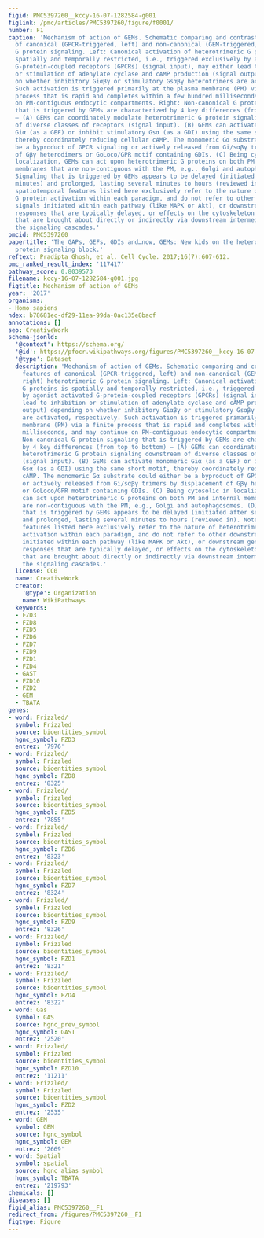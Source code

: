 ```yaml
---
figid: PMC5397260__kccy-16-07-1282584-g001
figlink: /pmc/articles/PMC5397260/figure/f0001/
number: F1
caption: 'Mechanism of action of GEMs. Schematic comparing and contrasting key features
  of canonical (GPCR-triggered, left) and non-canonical (GEM-triggered, right) heterotrimeric
  G protein signaling. Left: Canonical activation of heterotrimeric G proteins is
  spatially and temporally restricted, i.e., triggered exclusively by agonist activated
  G-protein-coupled receptors (GPCRs) (signal input), may either lead to inhibition
  or stimulation of adenylate cyclase and cAMP production (signal output) depending
  on whether inhibitory Giαβγ or stimulatory Gsαβγ heterotrimers are activated, respectively.
  Such activation is triggered primarily at the plasma membrane (PM) via a finite
  process that is rapid and completes within a few hundred milliseconds, and may continue
  on PM-contiguous endocytic compartments. Right: Non-canonical G protein signaling
  that is triggered by GEMs are characterized by 4 key differences (from top to bottom)
  – (A) GEMs can coordinately modulate heterotrimeric G protein signaling downstream
  of diverse classes of receptors (signal input). (B) GEMs can activate monomeric
  Giα (as a GEF) or inhibit stimulatory Gsα (as a GDI) using the same short motif,
  thereby coordinately reducing cellular cAMP. The monomeric Gα substrate could either
  be a byproduct of GPCR signaling or actively released from Gi/sαβγ trimers by displacement
  of Gβγ heterodimers or GoLoco/GPR motif containing GDIs. (C) Being cytosolic in
  localization, GEMs can act upon heterotrimeric G proteins on both PM and internal
  membranes that are non-contiguous with the PM, e.g., Golgi and autophagosomes. (D)
  Signaling that is triggered by GEMs appears to be delayed (initiated after several
  minutes) and prolonged, lasting several minutes to hours (reviewed in). Note: The
  spatiotemporal features listed here exclusively refer to the nature of heterotrimeric
  G protein activation within each paradigm, and do not refer to other downstream
  signals initiated within each pathway (like MAPK or Akt), or downstream gene transcription/translation
  responses that are typically delayed, or effects on the cytoskeleton or organelles
  that are brought about directly or indirectly via downstream intermediates within
  the signaling cascades.'
pmcid: PMC5397260
papertitle: 'The GAPs, GEFs, GDIs and…now, GEMs: New kids on the heterotrimeric G
  protein signaling block.'
reftext: Pradipta Ghosh, et al. Cell Cycle. 2017;16(7):607-612.
pmc_ranked_result_index: '117417'
pathway_score: 0.8039573
filename: kccy-16-07-1282584-g001.jpg
figtitle: Mechanism of action of GEMs
year: '2017'
organisms:
- Homo sapiens
ndex: b78681ec-df29-11ea-99da-0ac135e8bacf
annotations: []
seo: CreativeWork
schema-jsonld:
  '@context': https://schema.org/
  '@id': https://pfocr.wikipathways.org/figures/PMC5397260__kccy-16-07-1282584-g001.html
  '@type': Dataset
  description: 'Mechanism of action of GEMs. Schematic comparing and contrasting key
    features of canonical (GPCR-triggered, left) and non-canonical (GEM-triggered,
    right) heterotrimeric G protein signaling. Left: Canonical activation of heterotrimeric
    G proteins is spatially and temporally restricted, i.e., triggered exclusively
    by agonist activated G-protein-coupled receptors (GPCRs) (signal input), may either
    lead to inhibition or stimulation of adenylate cyclase and cAMP production (signal
    output) depending on whether inhibitory Giαβγ or stimulatory Gsαβγ heterotrimers
    are activated, respectively. Such activation is triggered primarily at the plasma
    membrane (PM) via a finite process that is rapid and completes within a few hundred
    milliseconds, and may continue on PM-contiguous endocytic compartments. Right:
    Non-canonical G protein signaling that is triggered by GEMs are characterized
    by 4 key differences (from top to bottom) – (A) GEMs can coordinately modulate
    heterotrimeric G protein signaling downstream of diverse classes of receptors
    (signal input). (B) GEMs can activate monomeric Giα (as a GEF) or inhibit stimulatory
    Gsα (as a GDI) using the same short motif, thereby coordinately reducing cellular
    cAMP. The monomeric Gα substrate could either be a byproduct of GPCR signaling
    or actively released from Gi/sαβγ trimers by displacement of Gβγ heterodimers
    or GoLoco/GPR motif containing GDIs. (C) Being cytosolic in localization, GEMs
    can act upon heterotrimeric G proteins on both PM and internal membranes that
    are non-contiguous with the PM, e.g., Golgi and autophagosomes. (D) Signaling
    that is triggered by GEMs appears to be delayed (initiated after several minutes)
    and prolonged, lasting several minutes to hours (reviewed in). Note: The spatiotemporal
    features listed here exclusively refer to the nature of heterotrimeric G protein
    activation within each paradigm, and do not refer to other downstream signals
    initiated within each pathway (like MAPK or Akt), or downstream gene transcription/translation
    responses that are typically delayed, or effects on the cytoskeleton or organelles
    that are brought about directly or indirectly via downstream intermediates within
    the signaling cascades.'
  license: CC0
  name: CreativeWork
  creator:
    '@type': Organization
    name: WikiPathways
  keywords:
  - FZD3
  - FZD8
  - FZD5
  - FZD6
  - FZD7
  - FZD9
  - FZD1
  - FZD4
  - GAST
  - FZD10
  - FZD2
  - GEM
  - TBATA
genes:
- word: Frizzled/
  symbol: Frizzled
  source: bioentities_symbol
  hgnc_symbol: FZD3
  entrez: '7976'
- word: Frizzled/
  symbol: Frizzled
  source: bioentities_symbol
  hgnc_symbol: FZD8
  entrez: '8325'
- word: Frizzled/
  symbol: Frizzled
  source: bioentities_symbol
  hgnc_symbol: FZD5
  entrez: '7855'
- word: Frizzled/
  symbol: Frizzled
  source: bioentities_symbol
  hgnc_symbol: FZD6
  entrez: '8323'
- word: Frizzled/
  symbol: Frizzled
  source: bioentities_symbol
  hgnc_symbol: FZD7
  entrez: '8324'
- word: Frizzled/
  symbol: Frizzled
  source: bioentities_symbol
  hgnc_symbol: FZD9
  entrez: '8326'
- word: Frizzled/
  symbol: Frizzled
  source: bioentities_symbol
  hgnc_symbol: FZD1
  entrez: '8321'
- word: Frizzled/
  symbol: Frizzled
  source: bioentities_symbol
  hgnc_symbol: FZD4
  entrez: '8322'
- word: Gas
  symbol: GAS
  source: hgnc_prev_symbol
  hgnc_symbol: GAST
  entrez: '2520'
- word: Frizzled/
  symbol: Frizzled
  source: bioentities_symbol
  hgnc_symbol: FZD10
  entrez: '11211'
- word: Frizzled/
  symbol: Frizzled
  source: bioentities_symbol
  hgnc_symbol: FZD2
  entrez: '2535'
- word: GEM
  symbol: GEM
  source: hgnc_symbol
  hgnc_symbol: GEM
  entrez: '2669'
- word: Spatial
  symbol: spatial
  source: hgnc_alias_symbol
  hgnc_symbol: TBATA
  entrez: '219793'
chemicals: []
diseases: []
figid_alias: PMC5397260__F1
redirect_from: /figures/PMC5397260__F1
figtype: Figure
---
```

